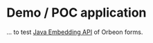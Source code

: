 
# Demo / POC application 

... to test  [Java Embedding API](https://doc.orbeon.com/form-runner/link-embed/java-api) of Orbeon forms.

